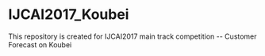 # IJCAI2017_Koubei
This repository is created for IJCAI2017 main track competition -- Customer Forecast on Koubei

